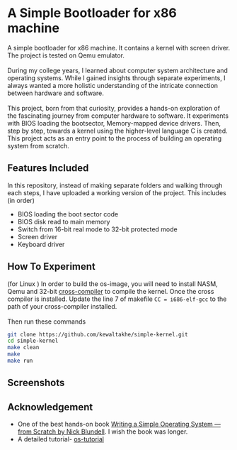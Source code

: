 # A Simple Bootloader for x86 machine

A simple bootloader for x86 machine. It contains a kernel with screen driver. The project is tested on Qemu emulator.<br><br>
During my college years, I learned about computer system architecture and operating systems. While I gained insights through separate experiments, I always wanted a more holistic understanding of the intricate connection between hardware and software.<br><br>
This project, born from that curiosity, provides a hands-on exploration of the fascinating journey from computer hardware to software. It experiments with BIOS loading the bootsector, Memory-mapped device drivers. Then, step by step, towards a kernel using the higher-level language C is created. This project acts as an entry point to the process of building an operating system from scratch.

## Features Included
In this repository, instead of making separate folders and walking through each steps, I have uploaded a working version of the project. This includes (in order)

- BIOS loading the boot sector code
- BIOS disk read to main memory
- Switch from 16-bit real mode to 32-bit protected mode
- Screen driver
- Keyboard driver

## How To Experiment 
(for Linux )
In order to build the os-image, you will need to install NASM, Qemu and 32-bit [cross-compiler](https://wiki.osdev.org/GCC_Cross-Compiler) to compile the kernel.
Once the cross compiler is installed. Update the line 7 of makefile `CC = i686-elf-gcc` to the path of your cross-compiler installed. <br><br>
Then run these commands
```bash
git clone https://github.com/kewaltakhe/simple-kernel.git
cd simple-kernel
make clean
make
make run
```

## Screenshots

## Acknowledgement
- One of the best hands-on book [Writing a Simple Operating System — from Scratch by Nick Blundell](https://www.cs.bham.ac.uk/~exr/lectures/opsys/10_11/lectures/os-dev.pdf). I wish the book was longer.
- A detailed tutorial- [os-tutorial](https://github.com/cfenollosa/os-tutorial)

